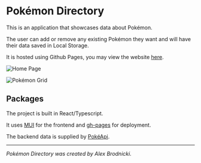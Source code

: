 # Pokémon Directory
This is an application that showcases data about Pokémon.

The user can add or remove any existing Pokémon they want and will have their data saved in Local Storage.

It is hosted using Github Pages, you may view the website [here](https://apbrodnicki.com/#/pokemon-directory).

![Home Page](src/assets/empty-page.png)

![Pokémon Grid](src/assets/data-grid.png)

## Packages
The project is built in React/Typescript.

It uses [MUI](https://mui.com/) for the frontend and [gh-pages](https://github.com/tschaub/gh-pages) for deployment.

The backend data is supplied by [PokéApi](https://pokeapi.co/).
___

*Pokémon Directory was created by Alex Brodnicki.*
